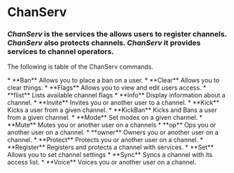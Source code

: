 # ChanServ
### *ChanServ* is the services the allows users to register channels. *ChanServ* also protects channels. *ChanServ* it provides services to channel operators.
<p>The following is table of the ChanServ commands.</p>
* **Ban**            Allows you to place a ban on a user.
* **Clear**          Allows you to clear things.
* **Flags**         Allows you to view and edit users access.
* **flist**           Lists available channel flags
* **Info**          Display information about a channel.
* **Invite**       Invites you or another user to a channel.
* **Kick**       Kicks a user from a given channel.
* **KickBan** Kicks and Bans a user from a given channel.
* **Mode** Set modes on a given channel.
* **Mute** Mutes you or another user on a channels
* **op** Ops you or another user on a channel.
* **owner** Owners you or another user on a channel.
* **Protect** Protects you or another user on a channel.
* **Register** Registers and protects a channel with services.
* **Set** Allows you to set channel settings
* **Sync** Syncs a channel with its access list.
* **Voice** Voices you or another user on a channel.

